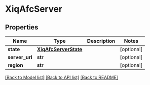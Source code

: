 # XiqAfcServer

## Properties
Name | Type | Description | Notes
------------ | ------------- | ------------- | -------------
**state** | [**XiqAfcServerState**](XiqAfcServerState.md) |  | [optional] 
**server_url** | **str** |  | [optional] 
**region** | **str** |  | [optional] 

[[Back to Model list]](../README.md#documentation-for-models) [[Back to API list]](../README.md#documentation-for-api-endpoints) [[Back to README]](../README.md)


